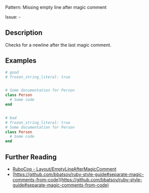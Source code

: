Pattern: Missing empty line after magic comment

Issue: -

## Description

Checks for a newline after the last magic comment.

## Examples

```ruby
# good
# frozen_string_literal: true


# Some documentation for Person
class Person
  # Some code
end


# bad
# frozen_string_literal: true
# Some documentation for Person
class Person
  # Some code
end
```

## Further Reading

* [RuboCop - Layout/EmptyLineAfterMagicComment](https://docs.rubocop.org/rubocop/cops_layout.html#layoutemptylineaftermagiccomment)
* [https://github.com/bbatsov/ruby-style-guide#separate-magic-comments-from-code](https://github.com/bbatsov/ruby-style-guide#separate-magic-comments-from-code)
